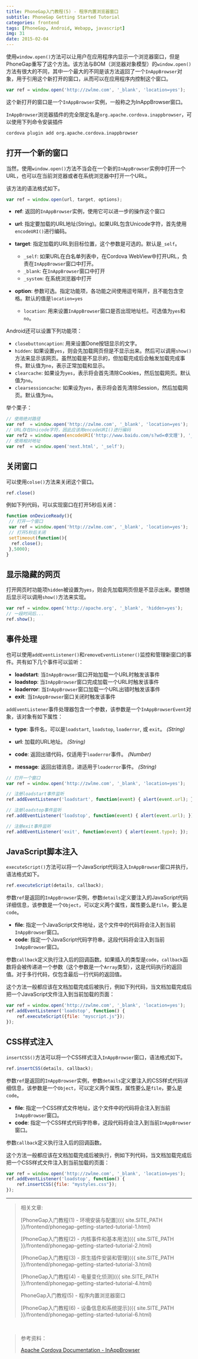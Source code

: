 ```yaml
---
title: PhoneGap入门教程(5) - 程序内置浏览器窗口
subtitle: PhoneGap Getting Started Tutorial
categories: frontend
tags: [PhoneGap, Android, Webapp, javascript]
img: 31
date: 2015-02-04
---
```


使用`window.open()`方法可以让用户在应用程序内显示一个浏览器窗口，但是PhoneGap重写了这个方法。该方法与BOM（浏览器对象模型）的`window.open()`方法有很大的不同，其中一个最大的不同是该方法返回了一个`InAppBrowser`对象，用于引用这个新打开的窗口，从而可以在应用程序内控制这个窗口。

```js
var ref = window.open('http://zwlme.com', '_blank', 'location=yes');
```

这个新打开的窗口是一个`InAppBrowser`实例，一般称之为InAppBrowser窗口。

`InAppBrowser`浏览器插件的完全限定名是`org.apache.cordova.inappbrowser`，可以使用下列命令安装插件

```html
cordova plugin add org.apache.cordova.inappbrowser
```

## 打开一个新的窗口

当然，使用`window.open()`方法不当会在一个新的`InAppBrowser`实例中打开一个URL，也可以在当前浏览器或者在系统浏览器中打开一个URL。

该方法的语法格式如下。

```js
var ref = window.open(url, target, options);
```

- **ref**: 返回的`InAppBrowser`实例，使用它可以进一步的操作这个窗口
- **url**: 指定要加载的URL地址(String)。如果URL包含Unicode字符，首先使用`encodeURI()`进行编码。
- **target**: 指定加载的URL到目标位置，这个参数是可选的。默认是`_self`。

  - `_self`: 如果URL在白名单列表中，在Cordova WebView中打开URL，负责在`InAppBrowser`窗口中打开。
  - `_blank`: 在`InAppBrowser`窗口中打开
  - `_system`: 在系统浏览器中打开

- **option**: 参数可选。指定功能项，各功能之间使用逗号隔开，且不能包含空格。默认的值是`location=yes`

  - `location`: 用来设置`InAppBrowser`窗口是否出现地址栏。可选值为`yes`和`no`。

 <p>Android还可以设置下列功能项：</p>

- `closebuttoncaption`: 用来设置Done按钮显示的文字。
- `hidden`: 如果设置`yes`，则会先加载网页但是不显示出来。然后可以调用`show()`方法来显示该网页。虽然加载是不显示的，但加载完成后会触发加载完成事件。默认值为`no`，表示正常加载和显示。
- `clearcache`: 如果设为`yes`，表示将会首先清除Cookies，然后加载网页。默认值为`no`。
- `clearsessioncache`: 如果设为`yes`，表示将会首先清除Session，然后加载网页。默认值为`no`。

举个栗子：

```js
// 使用绝对路径
var ref  = window.open('http://zwlme.com', '_blank', 'location=yes');
// URL存在Unicode字符，因此应该用encodeURI()进行编码
var ref2 = window.open(encodeURI('http://www.baidu.com/s?wd=卓文理'), '_blank', 'location=yes');
// 使用相对地址
var ref  = window.open('next.html', '_self');
```

## 关闭窗口

可以使用`colse()`方法来关闭这个窗口。

```js
ref.close()
```

例如下列代码，可以实现窗口在打开5秒后关闭：

```js
function onDeviceReady(){
 // 打开一个窗口
 var ref = window.open('http://zwlme.com', '_blank', 'location=yes');
 // 打开5秒后关闭
 setTimeout(function(){
  ref.close();
 },5000);
}
```

## 显示隐藏的网页

打开网页时功能项`hidden`被设置为`yes`，则会先加载网页但是不显示出来。要想随后显示可以调用`show()`方法来实现。

```js
var ref = window.open('http://apache.org', '_blank', 'hidden=yes');
// 一段时间后...
ref.show();
```

## 事件处理

也可以使用`addEventListener()`和`removeEventListener()`监控和管理新窗口的事件。共有如下几个事件可以监听：

- __loadstart__: 当`InAppBrowser`窗口开始加载一个URL时触发该事件
- __loadstop__:  当`InAppBrowser`窗口完成加载一个URL时触发该事件
- __loaderror__: 当`InAppBrowser`窗口加载一个URL出错时触发该事件
- __exit__:      当`InAppBrowser`窗口关闭时触发该事件

`addEventListener`事件处理器包含一个参数，该参数是一个`InAppBrowserEvent`对象，该对象有如下属性：

- __type__:    事件名，可以是`loadstart`, `loadstop`, `loaderror`, 或 `exit`。 _(String)_

- __url__:     加载的URL地址。 _(String)_

- __code__:    返回出错代码，仅适用于`loaderror`事件。 _(Number)_

- __message__: 返回出错消息，进适用于`loaderror`事件。 _(String)_

```js
// 打开一个窗口
var ref = window.open('http://zwlme.com', '_blank', 'location=yes');

// 注册loadstart事件监听
ref.addEventListener('loadstart', function(event) { alert(event.url); });

// 注册loadstop事件监听
ref.addEventListener('loadstop', function(event) { alert(event.url); });

// 注册exit事件监听
ref.addEventListener('exit', function(event) { alert(event.type); });
```

## JavaScript脚本注入

`executeScript()`方法可以将一个JavaScript代码注入`InAppBrowser`窗口并执行，语法格式如下。

```js
ref.executeScript(details, callback);
```

参数`ref`是返回的`InAppBrowser`实例，参数`details`定义要注入的JavaScript代码详细信息，该参数是一个`Object`，可以定义两个属性，属性要么是`file`，要么是`code`。

- __file__: 指定一个JavaScript文件地址，这个文件中的代码将会注入到当前`InAppBrowser`窗口。
- __code__: 指定一个JavaScript代码字符串，这段代码将会注入到当前`InAppBrowser`窗口。

参数`callback`定义执行注入后的回调函数。如果插入的类型是`code`，`callback`函数将会被传递进一个参数（这个参数是一个`Array`类型），这是代码执行的返回值。对于多行代码，仅包含最后一行代码的返回值。

这个方法一般都应该在文档加载完成后被执行，例如下列代码，当文档加载完成后把一个JavaScript文件注入到当前加载的页面：

```js
var ref = window.open('http://zwlme.com', '_blank', 'location=yes');
ref.addEventListener('loadstop', function() {
    ref.executeScript({file: "myscript.js"});
});
```

## CSS样式注入

`insertCSS()`方法可以将一个CSS样式注入`InAppBrowser`窗口，语法格式如下。

```js
ref.insertCSS(details, callback);
```

参数`ref`是返回的`InAppBrowser`实例，参数`details`定义要注入的CSS样式代码详细信息，该参数是一个`Object`，可以定义两个属性，属性要么是`file`，要么是`code`。

- __file__: 指定一个CSS样式文件地址，这个文件中的代码将会注入到当前`InAppBrowser`窗口。
- __code__: 指定一个CSS样式代码字符串，这段代码将会注入到当前`InAppBrowser`窗口。

参数`callback`定义执行注入后的回调函数。

这个方法一般都应该在文档加载完成后被执行，例如下列代码，当文档加载完成后把一个CSS样式文件注入到当前加载的页面：

```js
var ref = window.open('http://zwlme.com', '_blank', 'location=yes');
ref.addEventListener('loadstop', function() {
    ref.insertCSS({file: "mystyles.css"});
});
```

----------

> 相关文章:
>
> [PhoneGap入门教程(1) - 环境安装与配置]({{ site.SITE_PATH }}/frontend/phonegap-getting-started-tutorial-1.html)
>
> [PhoneGap入门教程(2) - 内核事件和基本用法]({{ site.SITE_PATH }}/frontend/phonegap-getting-started-tutorial-2.html)
>
> [PhoneGap入门教程(3) - 原生插件安装和管理]({{ site.SITE_PATH }}/frontend/phonegap-getting-started-tutorial-3.html)
>
> [PhoneGap入门教程(4) - 电量变化侦测]({{ site.SITE_PATH }}/frontend/phonegap-getting-started-tutorial-4.html)
>
> PhoneGap入门教程(5) - 程序内置浏览器窗口
>
> [PhoneGap入门教程(6) - 设备信息和系统提示]({{ site.SITE_PATH }}/frontend/phonegap-getting-started-tutorial-6.html)

<br>

> 参考资料：
>
> [Apache Cordova Documentation - InAppBrowser](http://cordova.apache.org/docs/en/3.3.0/cordova_inappbrowser_inappbrowser.md.html)

[img1]: {{site.BASE_PATH}}/img/post/PhoneGap-3/1.png
[img2]: {{site.BASE_PATH}}/img/post/PhoneGap-3/2.png
[img3]: {{site.BASE_PATH}}/img/post/PhoneGap-3/3.png

